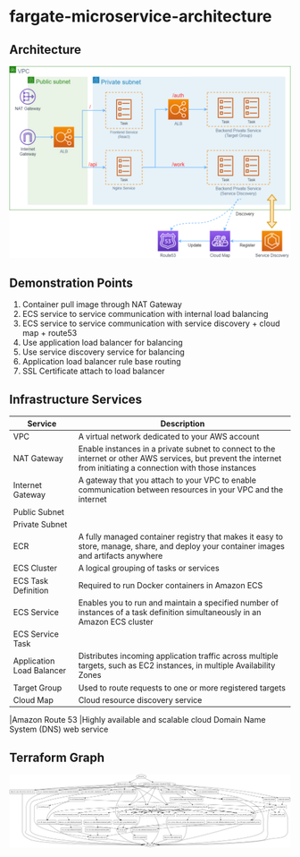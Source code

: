 # fargate-microservice-architecture

## Architecture

![img](./docs/architecture1.png)

## Demonstration Points

1. Container pull image through NAT Gateway
2. ECS service to service communication with internal load balancing
3. ECS service to service communication with service discovery + cloud map + route53
4. Use application load balancer for balancing
5. Use service discovery service for balancing
6. Application load balancer rule base routing
7. SSL Certificate attach to load balancer

## Infrastructure Services

| Service                   | Description                                                                                                                                                       |
| ------------------------- | ----------------------------------------------------------------------------------------------------------------------------------------------------------------- |
| VPC                       | A virtual network dedicated to your AWS account                                                                                                                   |
| NAT Gateway               | Enable instances in a private subnet to connect to the internet or other AWS services, but prevent the internet from initiating a connection with those instances |
| Internet Gateway          | A gateway that you attach to your VPC to enable communication between resources in your VPC and the internet                                                      |
| Public Subnet             |
| Private Subnet            |
| ECR                       | A fully managed container registry that makes it easy to store, manage, share, and deploy your container images and artifacts anywhere                            |
| ECS Cluster               | A logical grouping of tasks or services                                                                                                                           |
| ECS Task Definition       | Required to run Docker containers in Amazon ECS                                                                                                                   |
| ECS Service               | Enables you to run and maintain a specified number of instances of a task definition simultaneously in an Amazon ECS cluster                                      |
| ECS Service Task          |
| Application Load Balancer | Distributes incoming application traffic across multiple targets, such as EC2 instances, in multiple Availability Zones                                           |
| Target Group              | Used to route requests to one or more registered targets                                                                                                          |
| Cloud Map                 | Cloud resource discovery service                                                                                                                                  |

|Amazon Route 53 |Highly available and scalable cloud Domain Name System (DNS) web service

## Terraform Graph

![img](./docs/graph.png)
